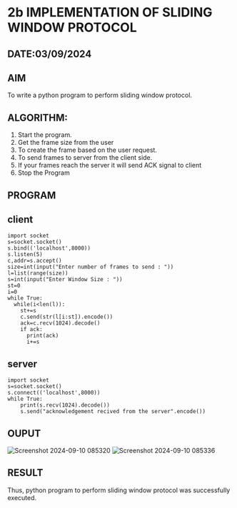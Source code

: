 # 2b IMPLEMENTATION OF SLIDING WINDOW PROTOCOL
## DATE:03/09/2024
## AIM
To write a python program to perform sliding window protocol.
## ALGORITHM:
1. Start the program.
2. Get the frame size from the user
3. To create the frame based on the user request.
4. To send frames to server from the client side.
5. If your frames reach the server it will send ACK signal to client
6. Stop the Program
## PROGRAM
## client
```
import socket
s=socket.socket()
s.bind(('localhost',8000))
s.listen(5)
c,addr=s.accept()
size=int(input("Enter number of frames to send : "))
l=list(range(size))
s=int(input("Enter Window Size : "))
st=0
i=0
while True:
  while(i<len(l)):
    st+=s
    c.send(str(l[i:st]).encode())
    ack=c.recv(1024).decode()
    if ack:
      print(ack)
      i+=s
```
## server
```
import socket
s=socket.socket()
s.connect(('localhost',8000))
while True: 
    print(s.recv(1024).decode())
    s.send("acknowledgement recived from the server".encode())
```

## OUPUT
![Screenshot 2024-09-10 085320](https://github.com/user-attachments/assets/564539bb-3cbb-4ffa-9a71-45ab6dacdd75)
![Screenshot 2024-09-10 085336](https://github.com/user-attachments/assets/aa313541-cee2-4f23-b939-cd18f73aa274)


## RESULT
Thus, python program to perform sliding window protocol was successfully executed.
